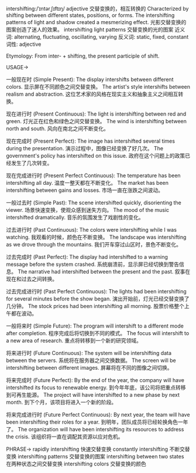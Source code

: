 intershifting:/ˈɪntərˌʃɪftɪŋ/
adjective
交替变换的，相互转换的
Characterized by shifting between different states, positions, or forms.
The intershifting patterns of light and shadow created a mesmerizing effect. 光影交替变换的图案创造了迷人的效果。
intershifting light patterns 交替变换的光的图案
近义词: alternating, fluctuating, oscillating, varying
反义词: static, fixed, constant
词性: adjective

Etymology:
From inter- + shifting, the present participle of shift.

USAGE->

一般现在时 (Simple Present):
The display intershifts between different colors.  显示屏在不同颜色之间交替变换。
The artist's style intershifts between realism and abstraction.  这位艺术家的风格在现实主义和抽象主义之间相互转换。


现在进行时 (Present Continuous):
The light is intershifting between red and green.  灯光正在红色和绿色之间交替变换。
The wind is intershifting between north and south. 风向在南北之间不断变化。


现在完成时 (Present Perfect):
The image has intershifted several times during the presentation.  演示过程中，图像已经变换了好几次。
The government's policy has intershifted on this issue. 政府在这个问题上的政策已经发生了几次转变。


现在完成进行时 (Present Perfect Continuous):
The temperature has been intershifting all day.  温度一整天都在不断变化。
The market has been intershifting between gains and losses. 市场一直在涨跌之间波动。


一般过去时 (Simple Past):
The scene intershifted quickly, disorienting the viewer.  场景快速变换，使观众感到迷失方向。
The mood of the music intershifted dramatically.  音乐的氛围发生了戏剧性的变化。


过去进行时 (Past Continuous):
The colors were intershifting while I was watching. 我观看的时候，颜色在不断变换。
The landscape was intershifting as we drove through the mountains. 我们开车穿过山区时，景色不断变化。


过去完成时 (Past Perfect):
The display had intershifted to a warning message before the system crashed. 系统崩溃前，显示屏已经切换到警告信息。
The narrative had intershifted between the present and the past.  叙事在现在和过去之间转换。


过去完成进行时 (Past Perfect Continuous):
The lights had been intershifting for several minutes before the show began.  演出开始前，灯光已经交替变换了几分钟。
The stock prices had been intershifting all morning. 股票价格整个上午都在波动。


一般将来时 (Simple Future):
The program will intershift to a different mode after completion.  程序完成后将切换到不同的模式。
The focus will intershift to a new area of research.  重点将转移到一个新的研究领域。


将来进行时 (Future Continuous):
The system will be intershifting data between the servers. 系统将在服务器之间交换数据。
The screen will be intershifting between different images. 屏幕将在不同的图像之间切换。


将来完成时 (Future Perfect):
By the end of the year, the company will have intershifted its focus to renewable energy. 到今年年底，该公司将把重点转移到可再生能源。
The project will have intershifted to a new phase by next month.  到下个月，该项目将进入一个新的阶段。


将来完成进行时 (Future Perfect Continuous):
By next year, the team will have been intershifting their roles for a year. 到明年，团队成员将已经轮换角色一年了。
The organization will have been intershifting its resources to address the crisis. 该组织将一直在调配其资源以应对危机。


PHRASE->
rapidly intershifting  快速交替变换
constantly intershifting  不断交替变换
intershifting patterns  交替变换的图案
intershifting between two states  在两种状态之间交替变换
intershifting colors  交替变换的颜色
